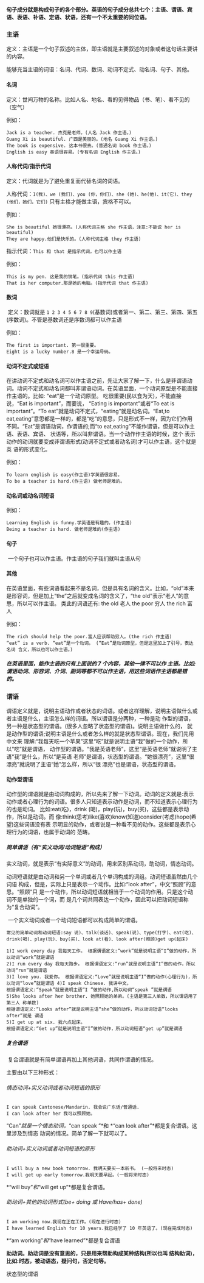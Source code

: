 **句子成分就是构成句子的各个部分。英语的句子成分总共七个：主语、谓语、宾语、表语、补语、定语、状语，还有一个不太重要的同位语。**

### 主语

定义：主语是一个句子叙述的主体，即主语就是主要叙述的对象或者这句话主要讲的内容。

能够充当主语的词语：名词、代词、数词、动词不定式、动名词、句子、其他。

#### 名词

定义：世间万物的名称。比如人名、地名、看的见得物品（书、笔）、看不见的（空气）

例如：

```
Jack is a teacher. 杰克是老师。(人名 Jack 作主语。)
Guang Xi is beautiful. 广西是美丽的。(地名 Guang Xi 作主语。)
The book is expensive. 这本书很贵。(普通名词 book 作主语。)
English is easy 英语很容易。(专有名词 English 作主语。)
```



#### 人称代词/指示代词

定义：代词就是为了避免重复而代替名词的词语。

人称代词：`I(我)、we (我们)、you (你，你们)、she (她)、he(他)、it(它)、they (他们，她们，它们)` 只有主格才能做主语，宾格不可以。

例如：

```
She is beautiful 她很漂亮。(人称代词主格 she 作主语，注意:不能说 her is beautiful)
They are happy.他们是快乐的。(人称代词主格 they 作主语)
```

指示代词：`This 和 that 是指示代词，也可以作主语`

例如：

```
This is my pen. 这是我的钢笔。(指示代词 this 作主语)
That is her computer.那是她的电脑。(指示代词 that 作主语)
```



#### 数词

​	定义：数词就是 `1 2 3 4 5 6 7 8 9`(基数词)或者第一、第二、第三、第四、第五(序数词)。不管是基数词还是序数词都可以作主语

例如：

```
The first is important. 第一很重要。
Eight is a lucky number.8 是一个幸运号码。
```

#### 动词不定式或短语

​	在讲动词不定式和动名词可以作主语之前，先让大家了解一下，什么是非谓语动词。动词不定式和动名词都叫非谓语动词。在英语里面，一个动词原型是不能直接作主语的。比如: “eat”是一个动词原型。 吃很重要(民以食为天)，不能直接说，“Eat is important”，而要说， “Eating is important”或者“To eat is important”。“To eat”就是动词不定式，“eating”就是动名词。“Eat,to eat,eating”意思都是一样的，都是“吃”的意思，只是形式不一样，因为它们作用不同。“Eat”是谓语动词，作谓语的;而“to eat,eating”不能作谓语，但是可以作主语、表语、宾语、 状语等，所以叫非谓语。当一个动作作主语的时候，这个 表示动作的动词就要变成非谓语形式(动词不定式或者动名词)才可以作主语，这个就是英 语的形式变化。

例如：

```
To learn english is easy(作主语)学英语很容易。
To be a teacher is hard.(作主语) 做老师是难的。
```

#### 动名词或动名词短语

例如：

```
Learning English is funny.学英语是有趣的。(作主语)
Being a teacher is hard. 做老师是难的(作主语)
```

#### 句子

​	一个句子也可以作主语。作主语的句子我们就叫主语从句

#### 其他

​	在英语里面，有些词语看起来不是名词，但是具有名词的含义。比如，“old”本来是形容词，但是加上“the”之后就变成名词的含义了，“the old”表示“老人”的意思，所以可以作主语。 类此的词语还有: the old 老人 the poor 穷人 the rich 富人

例如：

```
The rich should help the poor.富人应该帮助穷人。(the rich 作主语)
“eat” is a verb. “eat”是一个动词。 (“Eat”是动词原型，但是这里加上了引号，表达名词 含义，所以也可以作主语。)
```



##### 	在英语里面，能作主语的只有上面说的 7 个内容，其他一律不可以作 主语。比如:谓语动词、形容词、介词、副词等都不可以作主语，用这些词语作主语都是错 的。



### 谓语

​	谓语定义就是，说明主语动作或者状态的词语。或者这样理解，说明主语做什么或者主语是什么，主语怎么样的词语。所以谓语是分两种，一种是动 作型的谓语，另一种是状态型的谓语。(很多人忽略了状态型的谓语)。说明主语做什么的， 就是动作型的谓语;说明主语是什么或者怎么样的就是状态型谓语。现在，我们先用中文来 理解:“我每天吃一个苹果”这里“吃”就是说明主语“我”做的一个动作，所以“吃”就是谓语， 动作型的谓语。“我是英语老师”，这里“是英语老师”就说明了主语“我”是什么，所以“是英语 老师”是谓语，状态型的谓语。“她很漂亮”，这里“很漂亮”就说明了主语“她”怎么样，所以“很 漂亮”也是谓语，状态型的谓语。

#### 动作型谓语

​	动作型的谓语就是由动词构成的，所以先来了解一下动词。动词的定义就是:表示动作或者心理行为的词语。很多人只知道表示动作是动词，而不知道表示心理行为的也是动词。 比如:eat(吃)，drink (喝)，play(玩)，buy(买)，这些都是表示动作，所以是动词。而 像:think(思考)like(喜欢)know(知道)consider(考虑)hope(希望)这些词语没有表 示明显的动作，或者说是一种看不见的动作。这些都是表示心理行为的词语，也属于动词的 范畴。

##### 简单谓语（有“实义动词/动词短语”构成）

​	实义动词，就是表示“有实际意义”的动词，用来区别系动词，助动词，情态动词。

​	动词短语就是由动词和另一个单词或者几个单词构成的词组。动词短语虽然由几个词语 构成，但是，实际上只是表示一个动作。比如:“look after”，中文“照顾”的意思。“照顾”只 是一个动作，所以动词短语就相当于一个动词的作用。只是这个动词不是单独的一个词，而 是几个词共同表达一个动作，因此可以把动词短语称为“复合动词”。

​	一个实义动词或者一个动词短语都可以构成简单的谓语。

 	常见的简单动词和动词短语:say 说)、talk(谈话)、speak(说)、type(打字)、eat(吃)、 drink(喝)、play(玩)、buy(买)、look at(看)、look after(照顾)get up(起床)

```
1)I work every day 我每天工作。 根据谓语定义:“work”就是说明主语“I”做的动作，所以动词“work”就是谓语
2)I run every day 我每天跑步。 根据谓语定义:“run”就是说明主语“I”做的动作，所以动词“run”就是谓语
3)I love you. 我爱你。 根据谓语定义:“Love”就是说明主语“I”做的动作(心理行为)，所以动词“love”就是谓语 4)I speak Chinese. 我讲中文。
根据谓语定义:“Speak”就是说明主语“I ”做的动作,所以动词“speak ”就是谓语
5)She looks after her brother. 她照顾她的弟弟。(主语是第三人单数，所以谓语用了第三人 称单数)
根据谓语定义:“Looks after”就是说明主语“she”做的动作，所以动词短语“looks after”就是 谓语
5)I get up at six. 我六点起床。
根据谓语定义:“Get up”就是说明主语“I”做的动作，所以动词短语“get up”就是谓语
```

##### 复合谓语

​	复合谓语就是有简单谓语再加上其他词语，共同作谓语的情况。

主要由以下三种形式：

###### 情态动词+实义动词或者动词短语的原形

```
I can speak Cantonese/Mandarin. 我会说广东话/普通话.
I can look after her 我可以照顾她。
```

“Can”*就是一个情态动词，*“can speak ”*和 *“can look after”*都是复合谓语。这里涉及到情态 动词的情况。简单了解一下就可以了。

###### 助动词+实义动词或者动词短语的原形

```
I will buy a new book tomorrow. 我明天要买一本新书。 (一般将来时态)
I will get up early tomorrow.我明天要早起。(一般将来时态)
```

*“will buy”*和*“will get up”*都是复合谓语。

###### 助动词+其他的动词形式(be+ doing 或 Have/has+ done)

```
I am working now.我现在正在工作。(现在进行时态)
I have learned English for 10 years.我已经学了 10 年英语了。(现在完成时态)
```

*“am working”*和*“have learned”*都是复合谓语

**助动词。助动词是没有意思的，只是用来帮助构成某种结构(所以也叫 结构助词)，比如:时态，被动语态，疑问句，否定句等。**

状态型的谓语